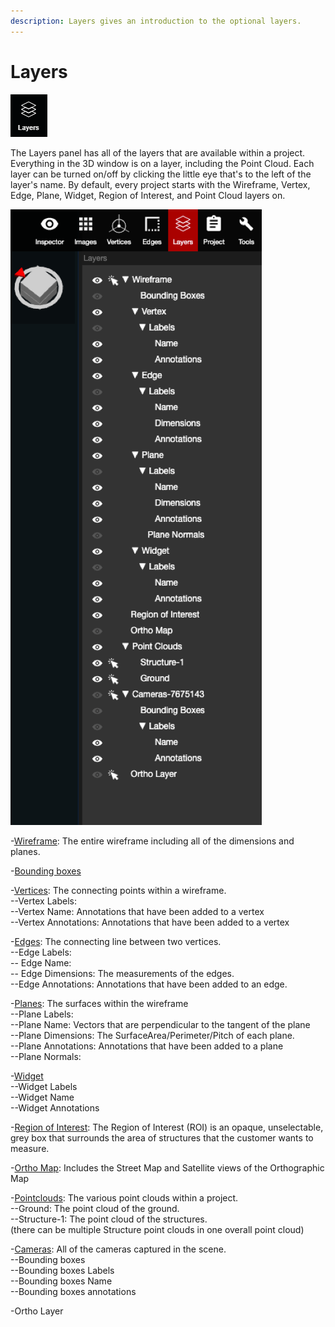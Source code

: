 ```yaml
---
description: Layers gives an introduction to the optional layers.
---
```


# Layers



![](../.gitbook/assets/layers-button.png)

The Layers panel has all of the layers that are available within a project. Everything in the 3D window is on a layer, including the Point Cloud. Each layer can be turned on/off by clicking the little eye that's to the left of the layer's name. By default, every project starts with the Wireframe, Vertex, Edge, Plane, Widget, Region of Interest, and Point Cloud layers on.

![](../.gitbook/assets/layers%20%281%29.png)

-[Wireframe](wireframe.md): The entire wireframe including all of the dimensions and planes.

-[Bounding boxes](https://app.gitbook.com/@pointivo/s/user-guide/~/drafts/-LyDP5O381QEuYTFEsMI/layers/bounding-boxes)

-[Vertices](vertices.md): The connecting points within a wireframe.  
   --Vertex Labels:   
       --Vertex Name: Annotations that have been added to a vertex  
       --Vertex Annotations: Annotations that have been added to a vertex   

-[Edges](edges.md): The connecting line between two vertices.  
   --Edge Labels:  
        -- Edge Name:  
        -- Edge Dimensions: The measurements of the edges.   
        --Edge Annotations: Annotations that have been added to an edge.

-[Planes](planes.md): The surfaces within the wireframe  
   --Plane Labels:  
      --Plane Name: Vectors that are perpendicular to the tangent of the plane  
      --Plane Dimensions: The SurfaceArea/Perimeter/Pitch of each plane.  
      --Plane Annotations: Annotations that have been added to a plane  
   --Plane Normals:

-[Widget](https://app.gitbook.com/@pointivo/s/user-guide/layers/widget)  
   --Widget Labels  
       --Widget Name  
       --Widget Annotations   

-[Region of Interest](region-of-interest.md): The Region of Interest \(ROI\) is an opaque, unselectable, grey box that surrounds the area of structures that the customer wants to measure.

-[Ortho Map](ortho-map.md): Includes the Street Map and Satellite views of the Orthographic Map

-[Pointclouds](point-clouds.md): The various point clouds within a project.  
   --Ground: The point cloud of the ground.  
   --Structure-1: The point cloud of the structures.   
     \(there can be multiple Structure point clouds in one overall point cloud\)

  
-[Cameras](camera.md): All of the cameras captured in the scene.  
      --Bounding boxes  
          --Bounding boxes Labels  
             --Bounding boxes Name  
             --Bounding boxes annotations

-Ortho Layer  
  
  


